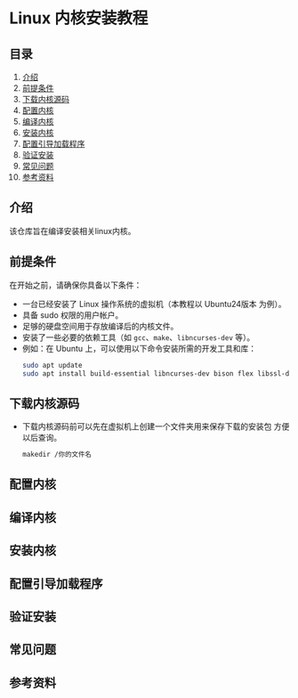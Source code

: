 # Linux 内核安装教程

## 目录
1. [介绍](#介绍)
2. [前提条件](#前提条件)
3. [下载内核源码](#下载内核源码)
4. [配置内核](#配置内核)
5. [编译内核](#编译内核)
6. [安装内核](#安装内核)
7. [配置引导加载程序](#配置引导加载程序)
8. [验证安装](#验证安装)
9. [常见问题](#常见问题)
10. [参考资料](#参考资料)

## 介绍
该仓库旨在编译安装相关linux内核。

## 前提条件
在开始之前，请确保你具备以下条件：
- 一台已经安装了 Linux 操作系统的虚拟机（本教程以 Ubuntu24版本 为例）。
- 具备 sudo 权限的用户帐户。
- 足够的硬盘空间用于存放编译后的内核文件。
- 安装了一些必要的依赖工具（如 `gcc`、`make`、`libncurses-dev` 等）。
- 例如：在 Ubuntu 上，可以使用以下命令安装所需的开发工具和库：
  ```bash
  sudo apt update
  sudo apt install build-essential libncurses-dev bison flex libssl-dev libelf-dev bc

## 下载内核源码
- 下载内核源码前可以先在虚拟机上创建一个文件夹用来保存下载的安装包 方便以后查询。
    ```bash
    makedir /你的文件名
## 配置内核

## 编译内核

## 安装内核 

## 配置引导加载程序

## 验证安装

## 常见问题

## 参考资料








